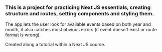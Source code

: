 ### This is a project for practicing Next JS essentials, creating structure and routes, setting components and styling them.

The app lets the user look for available events based on both year and month, it also catches most obvious errors (if event doesn't exist or route format is wrong).

Created along a tutorial within a Next JS course.
